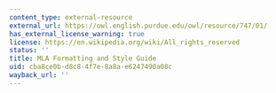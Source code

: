 ```yaml
---
content_type: external-resource
external_url: https://owl.english.purdue.edu/owl/resource/747/01/
has_external_license_warning: true
license: https://en.wikipedia.org/wiki/All_rights_reserved
status: ''
title: MLA Formatting and Style Guide
uid: cba8ce0b-d8c8-4f7e-8a8a-e6247490a08c
wayback_url: ''
---
```

